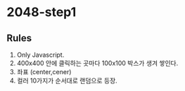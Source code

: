 # 2048-step1

## Rules

1. Only Javascript.
2. 400x400 안에 클릭하는 곳마다 100x100 박스가 생겨 쌓인다. 
3. 좌표 (center,cener)
4. 컬러 10가지가 순서대로 랜덤으로 등장. 
